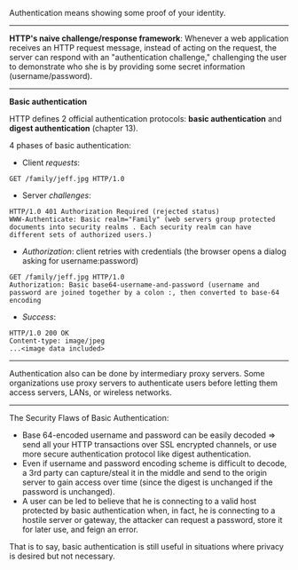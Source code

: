 Authentication means showing some proof of your identity.

---

**HTTP's naive challenge/response framework**: Whenever a web application receives an HTTP request message, instead of acting on the request, the server can respond with an "authentication challenge," challenging the user to demonstrate who she is by providing some secret information (username/password).

---

**Basic authentication**

HTTP defines 2 official authentication protocols: **basic authentication** and **digest authentication** (chapter 13).

4 phases of basic authentication:
- Client *requests*:

```
GET /family/jeff.jpg HTTP/1.0
```

- Server *challenges*:

```
HTTP/1.0 401 Authorization Required (rejected status)
WWW-Authenticate: Basic realm="Family" (web servers group protected documents into security realms . Each security realm can have different sets of authorized users.)
```

- *Authorization*: client retries with credentials (the browser opens a dialog asking for username:password)

```
GET /family/jeff.jpg HTTP/1.0
Authorization: Basic base64-username-and-password (username and password are joined together by a colon :, then converted to base-64 encoding
```

- *Success*:

```
HTTP/1.0 200 OK
Content-type: image/jpeg
...<image data included>
```

---

Authentication also can be done by intermediary proxy servers. Some organizations use proxy servers to authenticate users before letting them access servers, LANs, or wireless networks.

---

The Security Flaws of Basic Authentication:

- Base 64-encoded username and password can be easily decoded => send all your HTTP transactions over SSL encrypted channels, or use more secure authentication protocol like digest authentication.
- Even if username and password encoding scheme is difficult to decode, a 3rd party can capture/steal it in the middle and send to the origin server to gain access over time (since the digest is unchanged if the password is unchanged).
- A user can be led to believe that he is connecting to a valid host protected by basic authentication when, in fact, he is connecting to a hostile server or gateway, the attacker can request a password, store it for later use, and feign an error.

That is to say, basic authentication is still useful in situations where privacy is desired but not necessary.



